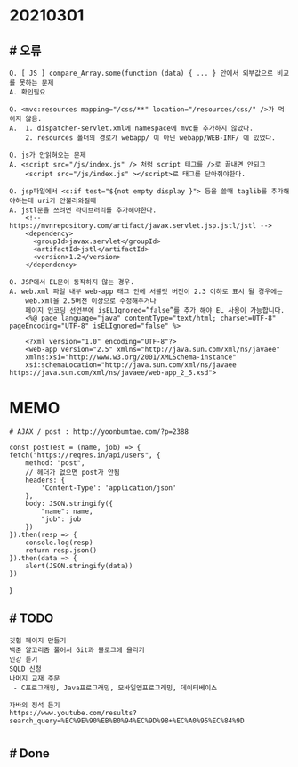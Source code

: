 # 20210301

## # 오류
    Q. [ JS ] compare_Array.some(function (data) { ... } 안에서 외부값으로 비교를 못하는 문제
    A. 확인필요

    Q. <mvc:resources mapping="/css/**" location="/resources/css/" />가 먹히지 않음.
    A.  1. dispatcher-servlet.xml에 namespace에 mvc를 추가하지 않았다.
        2. resources 폴더의 경로가 webapp/ 이 아닌 webapp/WEB-INF/ 에 있었다.

    Q. js가 안읽혀오는 문제
    A. <script src="/js/index.js" /> 처럼 script 태그를 />로 끝내면 안되고
        <script src="/js/index.js" ></script>로 태그를 닫아줘야한다.

    Q. jsp파일에서 <c:if test="${not empty display }"> 등을 쓸때 taglib를 추가해야하는데 uri가 안불러와질때
    A. jstl문을 쓰려면 라이브러리를 추가해야한다.
        <!-- https://mvnrepository.com/artifact/javax.servlet.jsp.jstl/jstl -->
        <dependency>
          <groupId>javax.servlet</groupId>
          <artifactId>jstl</artifactId>
          <version>1.2</version>
        </dependency>

    Q. JSP에서 EL문이 동작하지 않는 경우.
    A. web.xml 파일 내부 web-app 태그 안에 서블릿 버전이 2.3 이하로 표시 될 경우에는 
        web.xml을 2.5버전 이상으로 수정해주거나 
        페이지 인코딩 선언부에 isELIgnored=”false”를 추가 해야 EL 사용이 가능합니다.
        <%@ page language="java" contentType="text/html; charset=UTF-8" pageEncoding="UTF-8" isELIgnored="false" %>

        <?xml version="1.0" encoding="UTF-8"?>
        <web-app version="2.5" xmlns="http://java.sun.com/xml/ns/javaee"
        xmlns:xsi="http://www.w3.org/2001/XMLSchema-instance"
        xsi:schemaLocation="http://java.sun.com/xml/ns/javaee https://java.sun.com/xml/ns/javaee/web-app_2_5.xsd">
    
# MEMO

    # AJAX / post : http://yoonbumtae.com/?p=2388
    
    const postTest = (name, job) => {
    fetch("https://reqres.in/api/users", {
        method: "post",
        // 헤더가 없으면 post가 안됨
        headers: {
            'Content-Type': 'application/json'
        },
        body: JSON.stringify({
            "name": name,
            "job": job
        })
    }).then(resp => {
        console.log(resp)
        return resp.json()
    }).then(data => {
        alert(JSON.stringify(data))
    })
}

## # TODO
    깃헙 페이지 만들기
    백준 알고리즘 풀어서 Git과 블로그에 올리기
    인강 듣기
    SQLD 신청
    나머지 교재 주문
     - C프로그래밍, Java프로그래밍, 모바일앱프로그래밍, 데이터베이스
    
    자바의 정석 듣기
    https://www.youtube.com/results?search_query=%EC%9E%90%EB%B0%94%EC%9D%98+%EC%A0%95%EC%84%9D
#

## # Done
